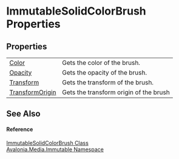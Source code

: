 # ImmutableSolidColorBrush Properties




## Properties
<table>
<tr>
<td><a href="P_Avalonia_Media_Immutable_ImmutableSolidColorBrush_Color">Color</a></td>
<td>Gets the color of the brush.</td>
</tr>
<tr>
<td><a href="P_Avalonia_Media_Immutable_ImmutableSolidColorBrush_Opacity">Opacity</a></td>
<td>Gets the opacity of the brush.</td>
</tr>
<tr>
<td><a href="P_Avalonia_Media_Immutable_ImmutableSolidColorBrush_Transform">Transform</a></td>
<td>Gets the transform of the brush.</td>
</tr>
<tr>
<td><a href="P_Avalonia_Media_Immutable_ImmutableSolidColorBrush_TransformOrigin">TransformOrigin</a></td>
<td>Gets the transform origin of the brush</td>
</tr>
</table>

## See Also


#### Reference
<a href="T_Avalonia_Media_Immutable_ImmutableSolidColorBrush">ImmutableSolidColorBrush Class</a>  
<a href="N_Avalonia_Media_Immutable">Avalonia.Media.Immutable Namespace</a>  
